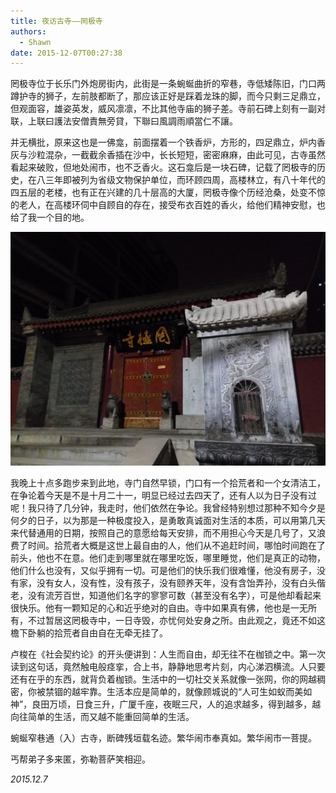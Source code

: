 ```yaml
---
title: 夜访古寺——罔极寺
authors:
  - Shawn
date: 2015-12-07T00:27:38
---
```


罔极寺位于长乐门外炮房街内，此街是一条蜿蜒曲折的窄巷，寺低矮陈旧，门口两蹲护寺的狮子，左前肢都断了，那应该正好是踩着龙珠的脚，而今只剩三足鼎立，但观面容，雄姿英发，威风凛凛，不比其他寺庙的狮子差。寺前石碑上刻有一副对联，上联曰護法安僧責無旁貸，下聯曰風調雨順當仁不讓。

<!-- more -->

并无横批，原来这也是一佛龛，前面摆着一个铁香炉，方形的，四足鼎立，炉内香灰与沙粒混杂，一截截余香插在沙中，长长短短，密密麻麻，由此可见，古寺虽然看起来破败，但地处闹市，也不乏香火。这石龛后是一块石碑，记载了罔极寺的历史，在八三年即被列为省级文物保护单位，而环顾四周，高楼林立，有八十年代的四五层的老楼，也有正在兴建的几十层高的大厦，罔极寺像个历经沧桑，处变不惊的老人，在高楼环伺中自顾自的存在，接受布衣百姓的香火，给他们精神安慰，也给了我一个目的地。


![](attachments/1743082603695%20(小).jpg)


我晚上十点多跑步来到此地，寺门自然早锁，门口有一个拾荒者和一个女清洁工，在争论着今天是不是十月二十一，明显已经过去四天了，还有人以为日子没有过呢！我只待了几分钟，我走时，他们依然在争论。我曾经特别想过那种不知今夕是何夕的日子，以为那是一种极度投入，是勇敢真诚面对生活的本质，可以用第几天来代替通用的日期，按照自己的意愿给每天安排，而不用担心今天是几号了，又浪费了时间。拾荒者大概是这世上最自由的人，他们从不追赶时间，哪怕时间跑在了前头，他也不在意。他们走到哪里就在哪里吃饭，哪里睡觉，他们是真正的动物，他们什么也没有，又似乎拥有一切。可是他们的快乐我们很难懂，他没有房子，没有家，没有女人，没有性，没有孩子，没有颐养天年，没有含饴弄孙，没有白头偕老，没有流芳百世，知道他们名字的寥寥可数（甚至没有名字），可是他却看起来很快乐。他有一颗知足的心和近乎绝对的自由。寺中如果真有佛，他也是一无所有，不过暂居这罔极寺中，一日寺毁，亦忧何处安身之所。由此观之，竟还不如这檐下卧躺的拾荒者自由自在无牵无挂了。

卢梭在《社会契约论》的开头便讲到：人生而自由，却无往不在枷锁之中。第一次读到这句话，竟然触电般痉挛，合上书，静静地思考片刻，内心涕泗横流。人只要还有在乎的东西，就背负着枷锁。生活中的一切社交关系就像一张网，你的网越稠密，你被禁锢的越牢靠。生活本应是简单的，就像顾城说的“人可生如蚁而美如神”，良田万顷，日食三升，广厦千座，夜眠三尺，人的追求越多，得到越多，越向往简单的生活，而又越不能重回简单的生活。

蜿蜒窄巷通（入）古寺，断碑残垣载名迹。繁华闹市奉真如。繁华闹市一菩提。

丐帮弟子多来匿，弥勒菩萨笑相迎。

*2015.12.7*